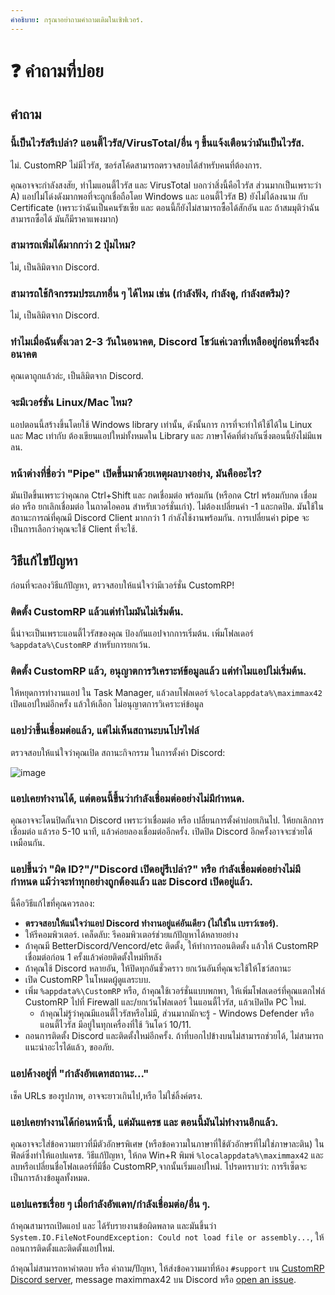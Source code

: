 ```yaml
---
คำอธิบาย: กรุณาอย่าถามคำถามเดิมในเซิฟเวอร์.  
---
```


# ❓ คำถามที่บ่อย

## คำถาม

### นี้เป็นไวรัสรึเปล่า? แอนตี้ไวรัส/VirusTotal/อื่น ๆ ขึ้นแจ้งเตือนว่ามันเป็นไวรัส. 

ไม่. CustomRP ไม่มีไวรัส, ซอร์สโค้ดสามารถตรวจสอบได้สำหรับคนที่ต้องการ.

คุณอาจจะกำลังสงสัย, ทำไมแอนตี้ไวรัส และ VirusTotal บอกว่าสิ่งนี้คือไวรัส ส่วนมากเป็นเพราะว่า A) แอปไม่โด่งดังมากพอที่จะถูกเชื่อถือโดย Windows และ แอนตี้ไวรัส B) ยังไม่ได้ลงนาม กับ Certificate (เพราะว่าฉันเป็นคนรัซเซีย และ ตอนนี้ก็ยังไม่สามารถซื้อได้สักอัน และ ถ้าสมมุติว่าฉันสามารถซื้อได้ มันก็มีราคาแพงมาก)

### สามารถเพิ่มได้มากกว่า 2 ปุ่มไหม?

ไม่, เป็นลิมิตจาก Discord.

### สามารถใช้กิจกรรมประเภทอื่น ๆ ได้ไหม เช่น (กำลังฟัง, กำลังดู, กำลังสตรีม)?

ไม่, เป็นลิมิตจาก Discord.

### ทำไมเมื่อฉันตั้งเวลา 2-3 วันในอนาคต, Discord โชว์แค่เวลาที่เหลืออยู่ก่อนที่จะถึงอนาคต

คุณเดาถูกแล้วล่ะ, เป็นลิมิตจาก Discord.

### จะมีเวอร์ชั่น Linux/Mac ไหม?

แอปตอนนี้สร้างขึ้นโดยใช้ Windows library เท่านั้น, ดังนั้นการ การที่จะทำให้ใช้ได้ใน Linux และ Mac เท่ากับ ต้องเขียนแอปใหม่ทั้งหมดใน Library และ ภาษาโค้ดที่ต่างกันซึ่งตอนนี้ยังไม่มีแพลน.

### หน้าต่างที่ชื่อว่า "Pipe" เปิดขึ้นมาด้วยเหตุผลบางอย่าง, มันคืออะไร?

มันเปิดขึ้นเพราะว่าคุณกด Ctrl+Shift และ กดเชื่อมต่อ พร้อมกัน (หรือกด Ctrl พร้อมกับกด เชื่อมต่อ หรือ ยกเลิกเชื่อมต่อ ในถาดไอคอน สำหรับเวอร์ชั่นเก่า). ไม่ต้องเปลี่ยนค่า -1 และกดปิด. มันใช้ในสถานะการณ์ที่คุณมี Discord Client มากกว่า 1 กำลังใช้งานพร้อมกัน. การเปลี่ยนค่า pipe จะเป็นการเลือกว่าคุณจะใช้ Client ที่จะใช้.

## วิธีแก้ไขปัญหา

ก่อนที่จะลองวิธีแก้ปัญหา, ตรวจสอบให้แน่ใจว่ามีเวอร์ชั่น CustomRP!

### ติดตั้ง CustomRP แล้วแต่ทำไมมันไม่เริ่มต้น.

นี้น่าจะเป็นเพราะแอนตี้ไวรัสของคุณ ป้องกันแอปจากการเริ่มต้น. เพิ่มโฟลเดอร์ `%appdata%\CustomRP` สำหรับการยกเว้น.

### ติดตั้ง CustomRP แล้ว, อนุญาตการวิเคราะห์ข้อมูลแล้ว แต่ทำไมแอปไม่เริ่มต้น.

ให้หยุดการทำงานแอป ใน Task Manager, แล้วลบโฟลเดอร์ `%localappdata%\maximmax42` เปิดแอปใหม่อีกครั้ง แล้วให้เลือก ไม่อนุญาตการวิเคราะห์ข้อมูล

### แอปว่าขึ้นเชื่อมต่อแล้ว, แต่ไม่เห็นสถานะบนโปรไฟล์

ตรวจสอบให้แน่ใจว่าคุณเปิด สถานะกิจกรรม ในการตั้งค่า Discord:

![image](https://github.com/maximmax42/CustomRP-Docs/assets/2225711/a1b8cb1e-7f88-4061-b297-2691523718a5)

### แอปเคยทำงานได้, แต่ตอนนี้ขึ้นว่ากำลังเชื่อมต่ออย่างไม่มีกำหนด. 
คุณอาจจะโดนปิดกั้นจาก Discord เพราะว่าเชื่อมต่อ หรือ เปลี่ยนการตั้งค่าบ่อยเกินไป. ให้ยกเลิกการเชื่อมต่อ แล้วรอ 5-10 นาที, แล้วค่อยลองเชื่อมต่ออีกครั้ง. เปิดปิด Discord อีกครั้งอาจจะช่วยได้เหมือนกัน.

### แอปขึ้นว่า "ผิด ID?"/"Discord เปิดอยู่รึเปล่า?" หรือ กำลังเชื่อมต่ออย่างไม่มีกำหนด แม้ว่าจะทำทุกอย่างถูกต้องแล้ว และ Discord เปิดอยู่แล้ว.

นี้คือวิธีแก้ไขที่คุณควรลอง:
- **ตรวจสอบให้แน่ใจว่าแอป Discord ทำงานอยู่แค่อันเดียว (ไม่ใช่ใน เบราว์เซอร์).**
- ให้รีคอมพิวเตอร์. เคล็ดลับ: รีคอมพิวเตอร์ช่วยแก้ปัญหาได้หลายอย่าง
- ถ้าคุณมี BetterDiscord/Vencord/etc ติดตั้ง, ให้ทำการถอนติดตั้ง แล้วให้ CustomRP เชื่อมต่อก่อน 1 ครั้งแล้วค่อยติดตั้งใหม่ทีหลัง
- ถ้าคุณใช้ Discord หลายอัน, ให้ปิดทุกอันชั่วคราว ยกเว้นอันที่คุณจะใช้ให้โชว์สถานะ
- เปิด CustomRP ในโหมดผู้ดูแลระบบ. 
- เพิ่ม `%appdata%\CustomRP` หรือ, ถ้าคุณใช้เวอร์ชั่นแบบพกพา, ให้เพิ่มโฟลเดอร์ที่คุณแตกไฟล์ CustomRP ไปที่ Firewall และ/ยกเว้นโฟลเดอร์ ในแอนตี้ไวรัส, แล้วเปิดปิด PC ใหม่.
  - ถ้าคุณไม่รู้ว่าคุณมีแอนตี้ไวรัสหรือไม่มี, ส่วนมากมักจะรู้ - Windows Defender หรือ แอนตี้ไวรัส มีอยู่ในทุกเครื่องที่ใช้ วินโดว์ 10/11.
- ถอนการติดตั้ง Discord และติดตั้งใหม่อีกครั้ง.
ถ้าที่บอกไปข้างบนไม่สามารถช่วยได้, ไม่สามารถแนะนำอะไรได้แล้ว, ขออภัย.

### แอปค้างอยู่ที่ "กำลังอัพเดทสถานะ..."

เช็ค URLs ของรูปภาพ, อาจจะยาวเกินไป,หรือ ไม่ใช่ลิ้งค์ตรง.

### แอปเคยทำงานได้ก่อนหน้านี้, แต่มันแครช และ ตอนนี้มันไม่ทำงานอีกแล้ว.

คุณอาจจะใส่ข้อความยาวที่มีตัวอักษรพิเศษ (หรือข้อความในภาษาที่ใช้ตัวอักษรที่ไม่ใช่ภาษาละติน) ในฟิลด์ซึ่งทำให้แอปแครช. วิธีแก้ปัญหา, ให้กด Win+R พิมพ์ `%localappdata%\maximmax42` และลบหรือเปลี่ยนชื่อโฟลเดอร์ที่มีชื่อ CustomRP,จากนั้นเริ่มแอปใหม่.
โปรดทราบว่า: การรีเซ็ตจะเป็นการล้างข้อมูลทั้งหมด.

### แอปแครชเรื่อย ๆ เมื่อกำลังอัพเดท/กำลังเชื่อมต่อ/อื่น ๆ.

ถ้าคุณสามารถเปิดแอป และ ได้รับรายงานข้อผิดพลาด และมันขึ้นว่า `System.IO.FileNotFoundException: Could not load file or assembly...`, ให้ถอนการติดตั้งและติดตั้งแอปใหม่.

ถ้าคุณไม่สามารถหาคำตอบ หรือ คำถาม/ปัญหา, ให้ส่งข้อความมาที่ห้อง `#support` บน
[CustomRP Discord server](https://www.customrp.xyz/discordserver), message maximmax42 บน Discord หรือ [open an issue](https://github.com/maximmax42/Discord-CustomRP/issues/new/choose).
